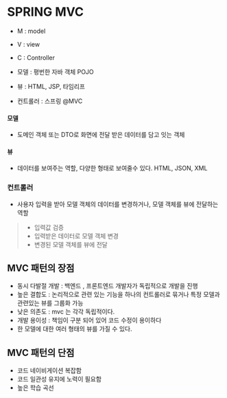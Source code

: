 # SPRING MVC
- M : model
- V : view
- C : Controller

- 모델 : 평번한 자바 객체 POJO
- 뷰 : HTML, JSP, 타임리프
- 컨트롤러 : 스프링 @MVC

#### 모델
- 도메인 객체 또는 DTO로 화면에 전달 받은 데이터를 담고 잇는 객체
#### 뷰
- 데이터를 보여주는 역할, 다양한 형태로 보여줄수 있다. HTML, JSON, XML
### 컨트롤러
- 사용자 입력을 받아 모델 객체의 데이터를 변경하거나, 모델 객체를 뷰에 전달하는 역할
> - 입력값 검증
> - 입력받은 데이터로 모델 객체 변경
> - 변경된 모델 객체를 뷰에 전달

## MVC 패턴의 장점
- 동시 다발절 개발 : 백엔드 , 프론트엔드 개발자가 독립적으로 개발을 진행
- 높은 결합도 : 논리적으로 관련 있는 기능을 하나의 컨트롤러로 묶거나 특정 모델과 관련있는 뷰를 그룹화 가능
- 낮은 의존도 : mvc 는 각각 독립적이다.
- 개발 용이성 : 책임이 구분 되어 있어 코드 수정이 용이하다
- 한 모델에 대한 여러 형태의 뷰를 가질 수 있다.
## MVC 패턴의 단점
- 코드 네이비게이션 복잡함
- 코드 일관성 유지에 노력이 필요함
- 높은 학습 곡선